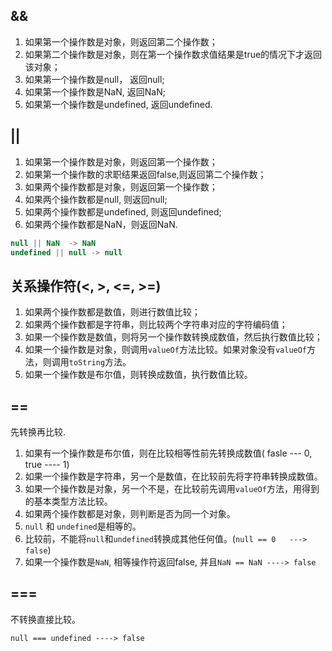 ## &&

1. 如果第一个操作数是对象，则返回第二个操作数；
2. 如果第二个操作数是对象，则在第一个操作数求值结果是true的情况下才返回该对象；
3. 如果第一个操作数是null， 返回null;
4. 如果第一个操作数是NaN, 返回NaN;
5. 如果第一个操作数是undefined, 返回undefined.

## ||

1. 如果第一个操作数是对象，则返回第一个操作数；
2. 如果第一个操作数的求职结果返回false,则返回第二个操作数；
3. 如果两个操作数都是对象，则返回第一个操作数；
4. 如果两个操作数都是null, 则返回null;
5. 如果两个操作数都是undefined, 则返回undefined;
6. 如果两个操作数都是NaN，则返回NaN.

```js
null || NaN  -> NaN
undefined || null -> null
```

## 关系操作符(<, >, <=, >=)

1. 如果两个操作数都是数值，则进行数值比较；
2. 如果两个操作数都是字符串，则比较两个字符串对应的字符编码值；
3. 如果一个操作数是数值，则将另一个操作数转换成数值，然后执行数值比较；
4. 如果一个操作数是对象，则调用`valueOf`方法比较。如果对象没有`valueOf`方法，则调用`toString`方法。
5. 如果一个操作数是布尔值，则转换成数值，执行数值比较。

## ==

先转换再比较.

1. 如果有一个操作数是布尔值，则在比较相等性前先转换成数值( fasle --- 0, true ---- 1)
2. 如果一个操作数是字符串，另一个是数值，在比较前先将字符串转换成数值。
3. 如果一个操作数是对象，另一个不是，在比较前先调用`valueOf`方法，用得到的基本类型方法比较。
4. 如果两个操作数都是对象，则判断是否为同一个对象。
4. `null` 和 `undefined`是相等的。
5. 比较前，不能将`null`和`undefined`转换成其他任何值。(`null == 0   ---> false`)
6. 如果一个操作数是`NaN`, 相等操作符返回false, 并且`NaN == NaN ----> false`

## ===

不转换直接比较。

`null === undefined ----> false`
